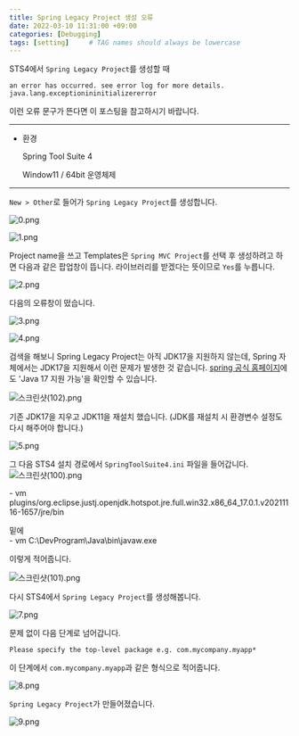```yaml
---
title: Spring Legacy Project 생성 오류
date: 2022-03-10 11:31:00 +09:00 
categories: [Debugging] 
tags: [setting]     # TAG names should always be lowercase
---
```


STS4에서 `Spring Legacy Project`를 생성할 때 

```
an error has occurred. see error log for more details. java.lang.exceptionininitializererror
```

이런 오류 문구가 뜬다면 이 포스팅을 참고하시기 바랍니다.

---

- 환경
    
    Spring Tool Suite 4
    
    Window11 / 64bit 운영체제
    

---

`New > Other`로 들어가 `Spring Legacy Project`를 생성합니다.

![0.png](/assets/2022-03-10-STS4-Legacy-Project-Error/0.png)

![1.png](/assets/2022-03-10-STS4-Legacy-Project-Error/1.png)

Project name을 쓰고 Templates은 `Spring MVC Project`를 선택 후 생성하려고 하면 다음과 같은 팝업창이 뜹니다. 라이브러리를 받겠다는 뜻이므로 `Yes`를 누릅니다.

![2.png](/assets/2022-03-10-STS4-Legacy-Project-Error/2.png)

다음의 오류창이 떴습니다.

![3.png](/assets/2022-03-10-STS4-Legacy-Project-Error/3.png)

![4.png](/assets/2022-03-10-STS4-Legacy-Project-Error/4.png)

검색을 해보니 Spring Legacy Project는 아직 JDK17을 지원하지 않는데, Spring 자체에서는 JDK17을 지원해서 이런 문제가 발생한 것 같습니다.
[spring 공식 홈페이지](https://spring.io/blog/2021/09/15/spring-tools-4-12-0-released)에도 'Java 17 지원 가능'을 확인할 수 있습니다.

![스크린샷(102).png](/assets/2022-03-10-STS4-Legacy-Project-Error/4-1.png)

기존 JDK17을 지우고 JDK11을 재설치 했습니다. (JDK를 재설치 시 환경변수 설정도 다시 해주어야 합니다.)

![5.png](/assets/2022-03-10-STS4-Legacy-Project-Error/5.png)

그 다음 STS4 설치 경로에서 `SpringToolSuite4.ini` 파일을 들어갑니다.
![스크린샷(100).png](/assets/2022-03-10-STS4-Legacy-Project-Error/5-1.png)

\- vm
plugins/org.eclipse.justj.openjdk.hotspot.jre.full.win32.x86_64_17.0.1.v20211116-1657/jre/bin

밑에<br>
\- vm
C:\DevProgram\Java\bin\javaw.exe

이렇게 적어줍니다.

![스크린샷(101).png](/assets/2022-03-10-STS4-Legacy-Project-Error/6.png)

다시 STS4에서 `Spring Legacy Project`를 생성해봅니다.

![7.png](/assets/2022-03-10-STS4-Legacy-Project-Error/7.png)

문제 없이 다음 단계로 넘어갑니다.

```
Please specify the top-level package e.g. com.mycompany.myapp*
```

이 단계에서 `com.mycompany.myapp`과 같은 형식으로 적어줍니다.

![8.png](/assets/2022-03-10-STS4-Legacy-Project-Error/8.png)

`Spring Legacy Project`가 만들어졌습니다.

![9.png](/assets/2022-03-10-STS4-Legacy-Project-Error/9.png)